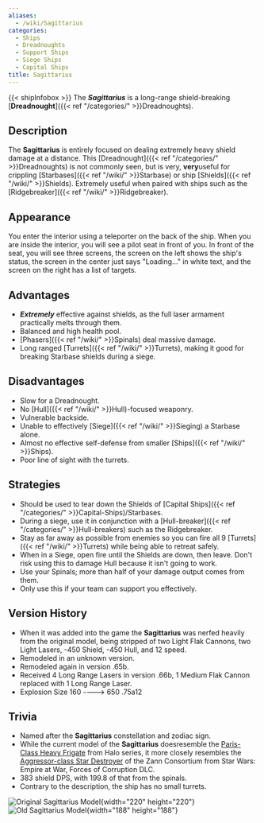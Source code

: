 ```yaml
---
aliases:
  - /wiki/Sagittarius
categories:
  - Ships
  - Dreadnoughts
  - Support Ships
  - Siege Ships
  - Capital Ships
title: Sagittarius
---
```


{{< shipInfobox >}} The **_Sagittarius_** is a long-range shield-breaking [**Dreadnought**]({{< ref "/categories/" >}}Dreadnoughts).

## Description

The **Sagittarius** is entirely focused on dealing extremely heavy shield damage at a distance. This [Dreadnought]({{< ref "/categories/" >}}Dreadnoughts) is not commonly seen, but is very, **very**useful for crippling [Starbases]({{< ref "/wiki/" >}}Starbase) or ship [Shields]({{< ref "/wiki/" >}}Shields). Extremely useful when paired with ships such as the [Ridgebreaker]({{< ref "/wiki/" >}}Ridgebreaker).

## Appearance

You enter the interior using a teleporter on the back of the ship. When you are inside the interior, you will see a pilot seat in front of you. In front of the seat, you will see three screens, the screen on the left shows the ship's status, the screen in the center just says "Loading..." in white text, and the screen on the right has a list of targets.

## Advantages

- **_Extremely_** effective against shields, as the full laser armament practically melts through them.
- Balanced and high health pool.
- [Phasers]({{< ref "/wiki/" >}}Spinals) deal massive damage.
- Long ranged [Turrets]({{< ref "/wiki/" >}}Turrets), making it good for breaking Starbase shields during a siege.

## Disadvantages

- Slow for a Dreadnought.
- No [Hull]({{< ref "/wiki/" >}}Hull)-focused weaponry.
- Vulnerable backside.
- Unable to effectively [Siege]({{< ref "/wiki/" >}}Sieging) a Starbase alone.
- Almost no effective self-defense from smaller [Ships]({{< ref "/wiki/" >}}Ships).
- Poor line of sight with the turrets.

## Strategies

- Should be used to tear down the Shields of [Capital Ships]({{< ref "/categories/" >}}Capital-Ships)/Starbases.
- During a siege, use it in conjunction with a [Hull-breaker]({{< ref "/categories/" >}}Hull-breakers) such as the Ridgebreaker.
- Stay as far away as possible from enemies so you can fire all 9 [Turrets]({{< ref "/wiki/" >}}Turrets) while being able to retreat safely.
- When in a Siege, open fire until the Shields are down, then leave. Don't risk using this to damage Hull because it isn't going to work.
- Use your Spinals; more than half of your damage output comes from them.
- Only use this if your team can support you effectively.

## Version History

- When it was added into the game the **Sagittarius** was nerfed heavily from the original model, being stripped of two Light Flak Cannons, two Light Lasers, -450 Shield, -450 Hull, and 12 speed.
- Remodeled in an unknown version.
- Remodeled again in version .65b.
- Received 4 Long Range Lasers in version .66b, 1 Medium Flak Cannon replaced with 1 Long Range Laser.
- Explosion Size 160 ----> 650 .75a12

## Trivia

- Named after the **Sagittarius** constellation and zodiac sign.
- While the current model of the **Sagittarius** doesresemble the [Paris-Class Heavy Frigate](https://www.halopedia.org/Paris-class_heavy_frigate) from Halo series, it more closely resembles the [Aggressor-class Star Destroyer](http://img2.wikia.nocookie.net/__cb20061023003421/swfanon/images/8/80/Aggressor_destroyer.jpg) of the Zann Consortium from Star Wars: Empire at War, Forces of Corruption DLC.
- 383 shield DPS, with 199.8 of that from the spinals.
- Contrary to the description, the ship has no small turrets.

![Original Sagittarius
Model](Sagittarius.png "Original Sagittarius Model"){width="220" height="220"} ![Old Sagittarius
Model](Sagi4.PNG "Old Sagittarius Model"){width="188" height="188"}
